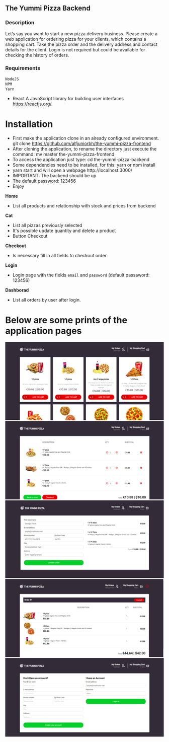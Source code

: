 ## The Yummi Pizza Backend

### Description

Let’s say you want to start a new pizza delivery business. Please create a web application for
ordering pizza for your clients, which contains a shopping cart. Take the pizza order and the
delivery address and contact details for the client. Login is not required but could be available
for checking the history of orders.

### Requirements

```
NodeJS
NPM
Yarn
```

- React A JavaScript library for building user interfaces https://reactjs.org/.

# Installation

- First make the application clone in an already configured environment. git clone https://github.com/alfjuniorbh/the-yummi-pizza-frontend
- After cloning the application, to rename the directory just execute the command: mv master the-yummi-pizza-frontend
- To access the application just type: cd the-yummi-pizza-backend
- Some dependencies need to be installed, for this: yarn or npm install
- yarn start and will open a webpage http://localhost:3000/
- IMPORTANT: The backend should be up
- The default password: 123456
- Enjoy

**Home**

- List all products and relationship with stock and prices from backend

**Cat**

- List all pizzas previously selected
- It's possible update quantity and delete a product
- Button Checkout

**Checkout**

- Is necessary fill in all fields to checkout order

**Login**

- Login page with the fields `email` and `password` (default passaword: 123456)

**Dashborad**

- List all orders by user after login.

# Below are some prints of the application pages

![Login Page](/src/assets/1.png)
![Login Page](/src/assets/2.png)
![Login Page](/src/assets/3.png)
![Login Page](/src/assets/4.png)
![Login Page](/src/assets/5.png)
